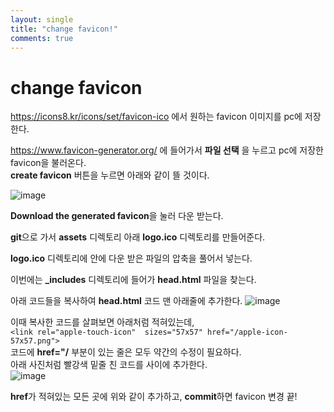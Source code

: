 ```yaml
---
layout: single
title: "change favicon!"
comments: true
---
```


# change favicon


<https://icons8.kr/icons/set/favicon-ico> 에서 원하는 favicon 이미지를 pc에 저장한다.

<https://www.favicon-generator.org/> 에 들어가서 **파일 선택** 을 누르고 pc에 저장한 favicon을 불러온다.  
**create favicon** 버튼을 누르면 아래와 같이 뜰 것이다.

![image](https://user-images.githubusercontent.com/84231143/146337026-ace63af2-8d41-4893-aeb7-7a08d069b591.png)

**Download the generated favicon**을 눌러 다운 받는다.

**git**으로 가서 **assets** 디렉토리 아래 **logo.ico** 디렉토리를 만들어준다. 

**logo.ico** 디렉토리에 안에 다운 받은 파일의 압축을 풀어서 넣는다.

이번에는 **\_includes** 디렉토리에 들어가 **head.html** 파일을 찾는다.

아래 코드들을 복사하여 **head.html** 코드 맨 아래줄에 추가한다.
![image](https://user-images.githubusercontent.com/84231143/146337695-169dbd55-0f53-4ff7-984d-6c1117509d3a.png)

이때 복사한 코드를 살펴보면 아래처럼 적혀있는데,  
`<link rel="apple-touch-icon"  sizes="57x57" href="/apple-icon-57x57.png">`  
코드에 **href="/** 부분이 있는 줄은 모두 약간의 수정이 필요하다.  
아래 사진처럼 빨강색 밑줄 친 코드를 사이에 추가한다.   
![image](https://user-images.githubusercontent.com/84231143/146383344-339da8ba-0038-47f6-89a2-09411522a362.png)

**href**가 적혀있는 모든 곳에 위와 같이 추가하고, **commit**하면 favicon 변경 끝!
